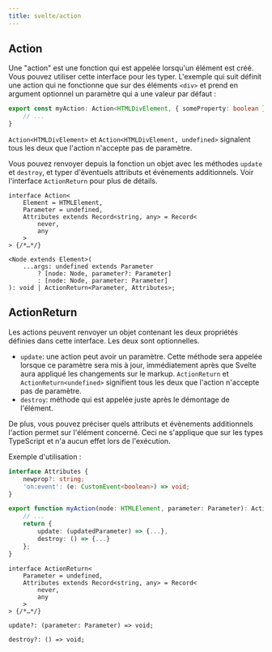 ```yaml
---
title: svelte/action
---
```


## Action

Une "action" est une fonction qui est appelée lorsqu'un élément est créé.
Vous pouvez utiliser cette interface pour les typer.
L'exemple qui suit définit une action qui ne fonctionne que sur des éléments `<div>` et prend en
argument optionnel un paramètre qui a une valeur par défaut :

```ts
export const myAction: Action<HTMLDivElement, { someProperty: boolean } | undefined> = (node, param = { someProperty: true }) => {
	// ...
}
```
`Action<HTMLDivElement>` et `Action<HTMLDivElement, undefined>` signalent tous les deux que l'action
n'accepte pas de paramètre.

Vous pouvez renvoyer depuis la fonction un objet avec les méthodes `update` et `destroy`, et typer
d'éventuels attributs et évènements additionnels.
Voir l'interface `ActionReturn` pour plus de détails.

<div class="ts-block">

```dts
interface Action<
	Element = HTMLElement,
	Parameter = undefined,
	Attributes extends Record<string, any> = Record<
		never,
		any
	>
> {/*…*/}
```

<div class="ts-block-property">

```dts
<Node extends Element>(
	...args: undefined extends Parameter
		? [node: Node, parameter?: Parameter]
		: [node: Node, parameter: Parameter]
): void | ActionReturn<Parameter, Attributes>;
```

<div class="ts-block-property-details"></div>
</div></div>

## ActionReturn

Les actions peuvent renvoyer un objet contenant les deux propriétés définies dans cette interface.
Les deux sont optionnelles.
- `update`: une action peut avoir un paramètre. Cette méthode sera appelée lorsque ce paramètre sera
mis à jour, immédiatement après que Svelte aura appliqué les changements sur le markup.
`ActionReturn` et `ActionReturn<undefined>` signifient tous les deux que l'action n'accepte pas de
paramètre.
- `destroy`: méthode qui est appelée juste après le démontage de l'élément.

De plus, vous pouvez préciser quels attributs et évènements additionnels l'action permet sur
l'élément concerné. Ceci ne s'applique que sur les types TypeScript et n'a aucun effet lors de
l'exécution.

Exemple d'utilisation :
```ts
interface Attributes {
	newprop?: string;
	'on:event': (e: CustomEvent<boolean>) => void;
}

export function myAction(node: HTMLElement, parameter: Parameter): ActionReturn<Parameter, Attributes> {
	// ...
	return {
		update: (updatedParameter) => {...},
		destroy: () => {...}
	};
}
```

<div class="ts-block">

```dts
interface ActionReturn<
	Parameter = undefined,
	Attributes extends Record<string, any> = Record<
		never,
		any
	>
> {/*…*/}
```

<div class="ts-block-property">

```dts
update?: (parameter: Parameter) => void;
```

<div class="ts-block-property-details"></div>
</div>

<div class="ts-block-property">

```dts
destroy?: () => void;
```

<div class="ts-block-property-details"></div>
</div></div>


